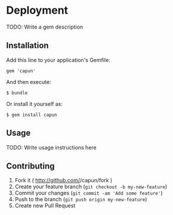 # Deployment

TODO: Write a gem description

## Installation

Add this line to your application's Gemfile:

    gem 'capun'

And then execute:

    $ bundle

Or install it yourself as:

    $ gem install capun

## Usage

TODO: Write usage instructions here

## Contributing

1. Fork it ( http://github.com/<my-github-username>/capun/fork )
2. Create your feature branch (`git checkout -b my-new-feature`)
3. Commit your changes (`git commit -am 'Add some feature'`)
4. Push to the branch (`git push origin my-new-feature`)
5. Create new Pull Request
